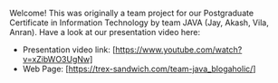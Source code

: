 Welcome!
This was originally a team project for our Postgraduate Certificate in Information Technology
by team JAVA (Jay, Akash, Vila, Anran). Have a look at our presentation video here:
- Presentation video link: [https://www.youtube.com/watch?v=xZibWO3UgNw]
- Web Page: [https://trex-sandwich.com/team-java_blogaholic/]






